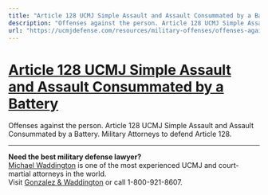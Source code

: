 ```yaml
---
title: "Article 128 UCMJ Simple Assault and Assault Consummated by a Battery"
description: "Offenses against the person. Article 128 UCMJ Simple Assault and Assault Consummated by a Battery. Military Attorneys to defend Article 128."
url: "https://ucmjdefense.com/resources/military-offenses/offenses-against-the-person-ucmj-arts-128-120a-134.html"
---
```


# [Article 128 UCMJ Simple Assault and Assault Consummated by a Battery](https://ucmjdefense.com/resources/military-offenses/offenses-against-the-person-ucmj-arts-128-120a-134.html)

Offenses against the person. Article 128 UCMJ Simple Assault and Assault Consummated by a Battery. Military Attorneys to defend Article 128.

---

**Need the best military defense lawyer?**  
[Michael Waddington](https://ucmjdefense.com/attorneys/michael-stewart-waddington-partner.html) is one of the most experienced UCMJ and court-martial attorneys in the world.  
Visit [Gonzalez & Waddington](https://ucmjdefense.com) or call 1-800-921-8607.
